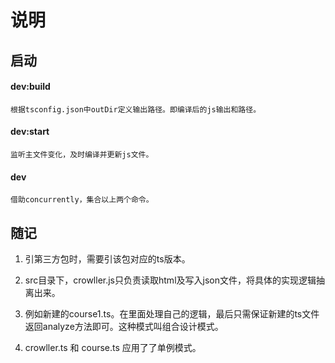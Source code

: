 # 说明

## 启动

#### dev:build
    
    根据tsconfig.json中outDir定义输出路径。即编译后的js输出和路径。

#### dev:start
    
    监听主文件变化，及时编译并更新js文件。
                            
#### dev
    
    借助concurrently，集合以上两个命令。


## 随记

1. 引第三方包时，需要引该包对应的ts版本。

2. src目录下，crowller.js只负责读取html及写入json文件，将具体的实现逻辑抽离出来。

3. 例如新建的course1.ts。在里面处理自己的逻辑，最后只需保证新建的ts文件返回analyze方法即可。这种模式叫组合设计模式。

4. crowller.ts 和 course.ts 应用了了单例模式。


